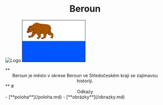 # <center>Beroun</center>
<p aling="center">
  <img src="https://www.mesto-beroun.cz/data/editor/713cs_8.jpg?gcm_date=1274785535" alt="Logo" width="200"/>
  <img src="vlajka.png" alt="vlajka" width="200"/>
</p>
**<center>Beroun je město v okrese Beroun ve Středočeském kraji se zajímavou historijí.</center>**
# <center>Odkazy</center>
- [**poloha**](/poloha.md)
- [**obrázky**](/obrazky.md)
